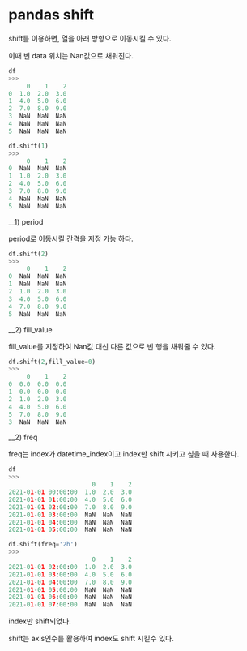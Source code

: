 # pandas shift

shift를 이용하면, 열을 아래 방향으로 이동시킬 수 있다.

이때 빈 data 위치는 Nan값으로 채워진다.
```python
df
>>>
     0    1    2
0  1.0  2.0  3.0
1  4.0  5.0  6.0
2  7.0  8.0  9.0
3  NaN  NaN  NaN
4  NaN  NaN  NaN
5  NaN  NaN  NaN

df.shift(1)
>>>
     0    1    2
0  NaN  NaN  NaN
1  1.0  2.0  3.0
2  4.0  5.0  6.0
3  7.0  8.0  9.0
4  NaN  NaN  NaN
5  NaN  NaN  NaN
```
__1) period

period로 이동시킬 간격을 지정 가능 하다.
```python
df.shift(2)
>>>
     0    1    2
0  NaN  NaN  NaN
1  NaN  NaN  NaN
2  1.0  2.0  3.0
3  4.0  5.0  6.0
4  7.0  8.0  9.0
5  NaN  NaN  NaN
```
__2) fill_value

fill_value를 지정하여 Nan값 대신 다른 값으로 빈 행을 채워줄 수 있다.
```python
df.shift(2,fill_value=0)
>>>
     0    1    2
0  0.0  0.0  0.0
1  0.0  0.0  0.0
2  1.0  2.0  3.0
4  4.0  5.0  6.0
5  7.0  8.0  9.0
3  NaN  NaN  NaN
```

__2) freq 

freq는 index가 datetime_index이고 index만 shift 시키고 싶을 때 사용한다.

```python
df
>>>
                       0    1    2
2021-01-01 00:00:00  1.0  2.0  3.0
2021-01-01 01:00:00  4.0  5.0  6.0
2021-01-01 02:00:00  7.0  8.0  9.0
2021-01-01 03:00:00  NaN  NaN  NaN
2021-01-01 04:00:00  NaN  NaN  NaN
2021-01-01 05:00:00  NaN  NaN  NaN

df.shift(freq='2h')
>>>
                       0    1    2
2021-01-01 02:00:00  1.0  2.0  3.0
2021-01-01 03:00:00  4.0  5.0  6.0
2021-01-01 04:00:00  7.0  8.0  9.0
2021-01-01 05:00:00  NaN  NaN  NaN
2021-01-01 06:00:00  NaN  NaN  NaN
2021-01-01 07:00:00  NaN  NaN  NaN
```
index만 shift되었다.

shift는 axis인수를 활용하여 index도 shift 시킬수 있다.

